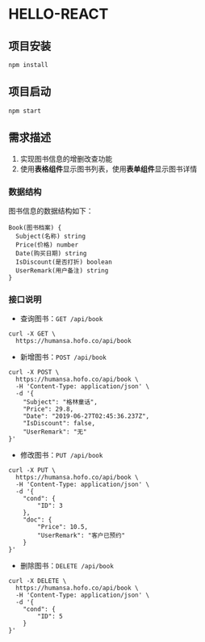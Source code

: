 # HELLO-REACT

## 项目安装

```
npm install
```

## 项目启动

```
npm start
```

## 需求描述

1. 实现图书信息的增删改查功能
1. 使用**表格组件**显示图书列表，使用**表单组件**显示图书详情

### 数据结构

图书信息的数据结构如下：

```
Book(图书档案) {
  Subject(名称) string
  Price(价格) number
  Date(购买日期) string
  IsDiscount(是否打折) boolean
  UserRemark(用户备注) string
}
```

### 接口说明

- 查询图书：`GET /api/book`

```
curl -X GET \
  https://humansa.hofo.co/api/book
```

- 新增图书：`POST /api/book`

```
curl -X POST \
  https://humansa.hofo.co/api/book \
  -H 'Content-Type: application/json' \
  -d '{
    "Subject": "格林童话",
    "Price": 29.8,
    "Date": "2019-06-27T02:45:36.237Z",
    "IsDiscount": false,
    "UserRemark": "无"
}'
```

- 修改图书：`PUT /api/book`

```
curl -X PUT \
  https://humansa.hofo.co/api/book \
  -H 'Content-Type: application/json' \
  -d '{
    "cond": {
        "ID": 3
    },
    "doc": {
        "Price": 10.5,
        "UserRemark": "客户已预约"
    }
}'
```

- 删除图书：`DELETE /api/book`

```
curl -X DELETE \
  https://humansa.hofo.co/api/book \
  -H 'Content-Type: application/json' \
  -d '{
    "cond": {
        "ID": 5
    }
}'
```
